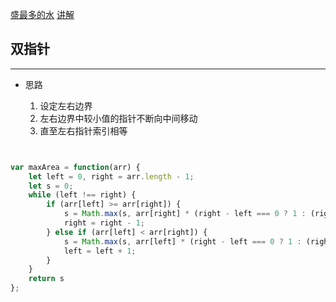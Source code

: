 [盛最多的水](https://leetcode-cn.com/problems/container-with-most-water/solution/)
[讲解](https://leetcode-cn.com/problems/container-with-most-water/solution/bu-yong-kua-wo-jiu-shi-zhe-yao-shuai-by-novice2mas/)


##  双指针

---


 - 思路

    1. 设定左右边界
    2. 左右边界中较小值的指针不断向中间移动
    3. 直至左右指针索引相等


```js


var maxArea = function(arr) {
    let left = 0, right = arr.length - 1;
    let s = 0;
    while (left !== right) {
        if (arr[left] >= arr[right]) {
            s = Math.max(s, arr[right] * (right - left === 0 ? 1 : (right - left)));
            right = right - 1;
        } else if (arr[left] < arr[right]) {
            s = Math.max(s, arr[left] * (right - left === 0 ? 1 : (right - left)));
            left = left + 1;
        }
    }
    return s
};
```